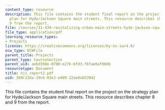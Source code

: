 ```yaml
---
content_type: resource
description: This file contains the student final report on the project on the strategy
  plan for Hyde/Jackson Square main streets. This resource describes chapter 8 and
  9 from the report.
file: /courses/11-439-revitalizing-urban-main-streets-hyde-jackson-square-roslindale-square-boston-spring-2005/389c13da19c603e3e40922ae0ab53942_hjs_report2.pdf
file_type: application/pdf
learning_resource_types:
- Projects
license: https://creativecommons.org/licenses/by-nc-sa/4.0/
ocw_type: OCWFile
parent_title: Projects
parent_type: CourseSection
parent_uid: aebd398e-0780-e27b-bfd3-f6fae0af80d6
resourcetype: Document
title: hjs_report2.pdf
uid: 389c13da-19c6-03e3-e409-22ae0ab53942
---
```

This file contains the student final report on the project on the strategy plan for Hyde/Jackson Square main streets. This resource describes chapter 8 and 9 from the report.